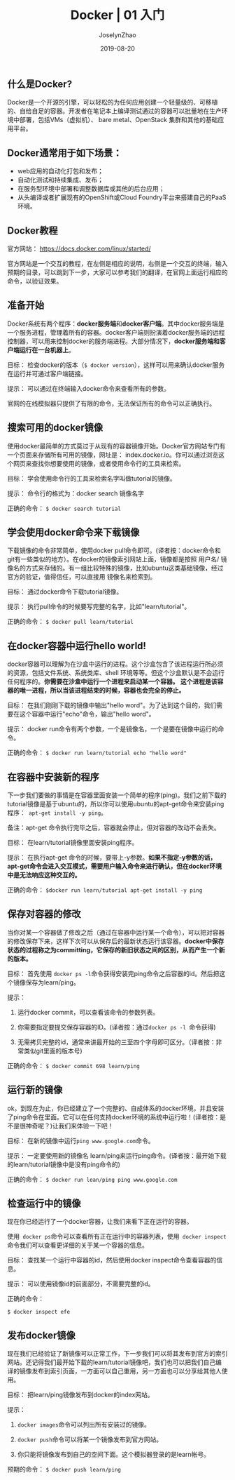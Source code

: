 ﻿---
layout:     post
title:      Docker | 01 入门
subtitle:   
date:       2019-08-20
author:     JoselynZhao
header-img: img/post-bg-os-metro.jpg
catalog: true
tags:
    - Docker
---


## 什么是Docker?
Docker是一个开源的引擎，可以轻松的为任何应用创建一个轻量级的、可移植的、自给自足的容器。开发者在笔记本上编译测试通过的容器可以批量地在生产环境中部署，包括VMs（虚拟机）、 bare metal、OpenStack 集群和其他的基础应用平台。 

## Docker通常用于如下场景：
- web应用的自动化打包和发布；
- 自动化测试和持续集成、发布；
- 在服务型环境中部署和调整数据库或其他的后台应用；
- 从头编译或者扩展现有的OpenShift或Cloud Foundry平台来搭建自己的PaaS环境。

## Docker教程
官方网站： https://docs.docker.com/linux/started/

官方网站是一个交互的教程，在左侧是相应的说明，右侧是一个交互的终端，输入预期的目录，可以跳到下一步，大家可以参考我们的翻译，在官网上面运行相应的命令，以验证效果。

## 准备开始
Docker系统有两个程序：**docker服务端**和**docker客户端**。其中docker服务端是一个服务进程，管理着所有的容器。docker客户端则扮演着docker服务端的远程控制器，可以用来控制docker的服务端进程。大部分情况下，**docker服务端和客户端运行在一台机器上**。

目标：
检查docker的版本（``$ docker version``），这样可以用来确认docker服务在运行并可通过客户端链接。

提示：
可以通过在终端输入docker命令来查看所有的参数。

官网的在线模拟器只提供了有限的命令，无法保证所有的命令可以正确执行。


## 搜索可用的docker镜像
使用docker最简单的方式莫过于从现有的容器镜像开始。Docker官方网站专门有一个页面来存储所有可用的镜像，网址是： index.docker.io。你可以通过浏览这个网页来查找你想要使用的镜像，或者使用命令行的工具来检索。

目标：
学会使用命令行的工具来检索名字叫做tutorial的镜像。

提示：
命令行的格式为：docker search 镜像名字

正确的命令：
``$ docker search tutorial``

## 学会使用docker命令来下载镜像
下载镜像的命令非常简单，使用docker pull命令即可。(译者按：docker命令和git有一些类似的地方）。在docker的镜像索引网站上面，镜像都是按照 用户名/ 镜像名的方式来存储的。有一组比较特殊的镜像，比如ubuntu这类基础镜像，经过官方的验证，值得信任，可以直接用 镜像名来检索到。

目标：
通过docker命令下载tutorial镜像。

提示：
执行pull命令的时候要写完整的名字，比如"learn/tutorial"。

正确的命令：
``$ docker pull learn/tutorial``


## 在docker容器中运行hello world!
docker容器可以理解为在沙盒中运行的进程。这个沙盒包含了该进程运行所必须的资源，包括文件系统、系统类库、shell 环境等等。但这个沙盒默认是不会运行任何程序的。**你需要在沙盒中运行一个进程来启动某一个容器。** **这个进程是该容器的唯一进程，所以当该进程结束的时候，容器也会完全的停止。**

目标：
在我们刚刚下载的镜像中输出"hello word"。为了达到这个目的，我们需要在这个容器中运行"echo"命令，输出"hello word"。

提示：
docker run命令有两个参数，一个是镜像名，一个是要在镜像中运行的命令。

正确的命令：
``$ docker run learn/tutorial echo "hello word"``

## 在容器中安装新的程序
下一步我们要做的事情是在容器里面安装一个简单的程序(ping)。我们之前下载的tutorial镜像是基于ubuntu的，所以你可以使用ubuntu的apt-get命令来安装ping程序：`` apt-get install -y ping``。

备注：apt-get 命令执行完毕之后，容器就会停止，但对容器的改动不会丢失。

目标：
在learn/tutorial镜像里面安装ping程序。

提示：
在执行apt-get 命令的时候，要带上-y参数。**如果不指定-y参数的话，apt-get命令会进入交互模式，需要用户输入命令来进行确认，但在docker环境中是无法响应这种交互的。**

正确的命令：
``$docker run learn/tutorial apt-get install -y ping``


## 保存对容器的修改
当你对某一个容器做了修改之后（通过在容器中运行某一个命令），可以把对容器的修改保存下来，这样下次可以从保存后的最新状态运行该容器。**docker中保存状态的过程称之为committing，它保存的新旧状态之间的区别，从而产生一个新的版本。**

目标：
首先使用 ``docker ps -l``命令获得安装完ping命令之后容器的id。然后把这个镜像保存为learn/ping。

提示：
1. 运行docker commit，可以查看该命令的参数列表。

2. 你需要指定要提交保存容器的ID。(译者按：通过``docker ps -l ``命令获得)

3. 无需拷贝完整的id，通常来讲最开始的三至四个字母即可区分。（译者按：非常类似git里面的版本号)

正确的命令：
``$ docker commit 698 learn/ping``


## 运行新的镜像
ok，到现在为止，你已经建立了一个完整的、自成体系的docker环境，并且安装了ping命令在里面。它可以在任何支持docker环境的系统中运行啦！(译者按：是不是很神奇呢？)让我们来体验一下吧！

目标：
在新的镜像中运行``ping www.google.com``命令。

提示：
一定要使用新的镜像名 learn/ping来运行ping命令。(译者按：最开始下载的learn/tutorial镜像中是没有ping命令的)

正确的命令：
``$ docker run lean/ping ping www.google.com``


## 检查运行中的镜像
现在你已经运行了一个docker容器，让我们来看下正在运行的容器。

使用`` docker ps``命令可以查看所有正在运行中的容器列表，使用`` docker inspect``命令我们可以查看更详细的关于某一个容器的信息。

目标：
查找某一个运行中容器的id，然后使用docker inspect命令查看容器的信息。

提示：
可以使用镜像id的前面部分，不需要完整的id。

正确的命令：

``$ docker inspect efe``


## 发布docker镜像
现在我们已经验证了新镜像可以正常工作，下一步我们可以将其发布到官方的索引网站。还记得我们最开始下载的learn/tutorial镜像吧，我们也可以把我们自己编译的镜像发布到索引页面，一方面可以自己重用，另一方面也可以分享给其他人使用。

目标：
把learn/ping镜像发布到docker的index网站。

提示：
1. ``docker images``命令可以列出所有安装过的镜像。

2. ``docker push``命令可以将某一个镜像发布到官方网站。

3. 你只能将镜像发布到自己的空间下面。这个模拟器登录的是learn帐号。

预期的命令：
``$ docker push learn/ping``
